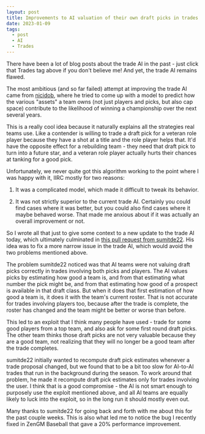 ```yaml
---
layout: post
title: Improvements to AI valuation of their own draft picks in trades
date: 2023-01-09
tags:
  - post
  - AI
  - Trades
---
```


There have been a lot of blog posts about the trade AI in the past - just click that Trades tag above if you don't believe me! And yet, the trade AI remains flawed.

The most ambitious (and so far failed) attempt at improving the trade AI came from [nicidob](https://twitter.com/nicidob), where he tried to come up with a model to predict how the various "assets" a team owns (not just players and picks, but also cap space) contribute to the likelihood of winning a championship over the next several years.

<!--more-->

This is a really cool idea because it naturally explains all the strategies real teams use. Like a contender is willing to trade a draft pick for a veteran role player because they have a shot at a title and the role player helps that. It'd have the opposite effect for a rebuilding team - they need that draft pick to turn into a future star, and a veteran role player actually hurts their chances at tanking for a good pick.

Unfortunately, we never quite got this algorithm working to the point where I was happy with it, IIRC mostly for two reasons:

1. It was a complicated model, which made it difficult to tweak its behavior.

2. It was not strictly superior to the current trade AI. Certainly you could find cases where it was better, but you could also find cases where it maybe behaved worse. That made me anxious about if it was actually an overall improvement or not.

So I wrote all that just to give some context to a new update to the trade AI today, which ultimately culminated in [this pull request from sumitde22](https://github.com/zengm-games/zengm/pull/439). His idea was to fix a more narrow issue in the trade AI, which would avoid the two problems mentioned above.

The problem sumitde22 noticed was that AI teams were not valuing draft picks correctly in trades involving both picks and players. The AI values picks by estimating how good a team is, and from that estimating what number the pick might be, and from that estimating how good of a prospect is available in that draft class. But when it does that first estimation of how good a team is, it does it with the team's current roster. That is not accurate for trades involving players too, because after the trade is complete, the roster has changed and the team might be better or worse than before.

This led to an exploit that I think many people have used - trade for some good players from a top team, and also ask for some first round draft picks. The other team thinks those draft picks are not very valuable because they are a good team, not realizing that they will no longer be a good team after the trade completes.

sumitde22 initially wanted to recompute draft pick estimates whenever a trade proposal changed, but we found that to be a bit too slow for AI-to-AI trades that run in the background during the season. To work around that problem, he made it recompute draft pick estimates only for trades involving the user. I think that is a good compromise - the AI is not smart enough to purposely use the exploit mentioned above, and all AI teams are equally likely to luck into the exploit, so in the long run it should mostly even out.

Many thanks to sumitde22 for going back and forth with me about this for the past couple weeks. This is also what led me to notice the bug I recently fixed in ZenGM Baseball that gave a 20% performance improvement.
